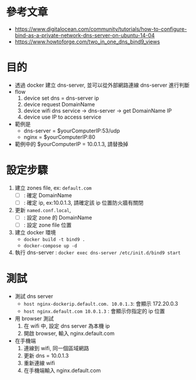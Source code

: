 # 參考文章 
- https://www.digitalocean.com/community/tutorials/how-to-configure-bind-as-a-private-network-dns-server-on-ubuntu-14-04
- https://www.howtoforge.com/two_in_one_dns_bind9_views

# 目的
- 透過 docker 建立 dns-server, 並可以從外部網路連線 dns-server 進行判斷
- flow
    1. device set dns = dns-server ip
    2. device request DomainName
    3. device wifi dns service -> dns-server -> get DomainName IP
    4. device use IP to access service
- 範例是
    - dns-server = $yourComputerIP:53/udp
    - nginx = $yourComputerIP:80
- 範例中的 $yourComputerIP = 10.0.1.3, 請替換掉

# 設定步驟
1. 建立 zones file, ex: `default.com`
    - [ ] : 確定 DomainName
    - [ ] : 確定 ip, ex:10.0.1.3, 請確定該 ip 位置防火牆有關閉
2. 更新 `named.conf.local`, 
    - [ ] : 設定 zone 的 DomainName
    - [ ] : 設定 zone file 位置
3. 建立 docker 環境
    - `docker build -t bind9 .`
    - `docker-compose up -d`
4. 執行 dns-server : `docker exec dns-server /etc/init.d/bind9 start`

# 測試
- 測試 dns server
    - `host nginx-dockerip.default.com. 10.0.1.3`: 會顯示 172.20.0.3
    - `host nginx.default.com 10.0.1.3` : 會顯示你指定的 ip 位置
- 用 browser 測試
    1. 在 wifi 中, 設定 dns server 為本機 ip
    2. 開啟 browser, 輸入 nginx.default.com
- 在手機端
    1. 連線到 wifi, 同一個區域網路
    2. 更新 dns = 10.0.1.3
    3. 重新連線 wifi
    4. 在手機端輸入 nginx.default.com



